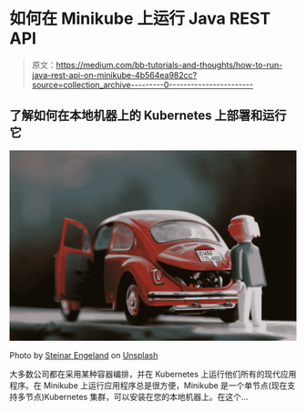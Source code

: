 # 如何在 Minikube 上运行 Java REST API

> 原文：<https://medium.com/bb-tutorials-and-thoughts/how-to-run-java-rest-api-on-minikube-4b564ea982cc?source=collection_archive---------0----------------------->

## 了解如何在本地机器上的 Kubernetes 上部署和运行它

![](img/56a5f3bcc2084e2eac11f56194c54c46.png)

Photo by [Steinar Engeland](https://unsplash.com/@steinart?utm_source=medium&utm_medium=referral) on [Unsplash](https://unsplash.com?utm_source=medium&utm_medium=referral)

大多数公司都在采用某种容器编排，并在 Kubernetes 上运行他们所有的现代应用程序。在 Minikube 上运行应用程序总是很方便，Minikube 是一个单节点(现在支持多节点)Kubernetes 集群，可以安装在您的本地机器上。在这个…